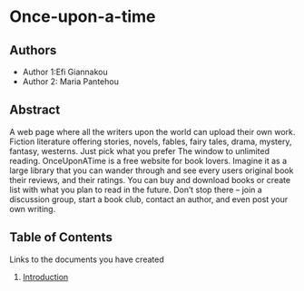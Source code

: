 # Once-upon-a-time

## Authors

- Author 1:Efi Giannakou
- Author 2: Maria Pantehou

## Abstract

A web page where all the writers upon the world can upload their own work.
Fiction literature offering stories, novels, fables, fairy tales, drama, mystery, fantasy, westerns. Just pick what you prefer
The window to unlimited reading.
OnceUponATime is a free website for book lovers. Imagine it as a large library that you can wander through and see every users original book their reviews, and their ratings. You can buy and download books or create list with what you plan to read in the future. 
Don’t stop there – join a discussion group, start a book club, contact an author, and even post your own writing. 

## Table of Contents

Links to the documents you have created

  1. [Introduction](https://github.com/efou/Once-upon-a-time/blob/master/documentation/intro.md)

